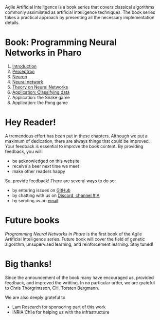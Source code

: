 
Agile Artificial Intelligence is a book series that covers classical algorithms commonly assimilated as artificial intelligence techniques. The book series takes a practical approach by presenting all the necessary implementation details. 

# Book: Programming Neural Networks in Pharo

1. [Introduction](./book/build/01-Introduction.html)
1. [Perceptron](./book/build/02-Perceptron.html)
1. [Neuron](./book/build/03-Neuron.html)
1. [Neural network](./book/build/04-NeuralNetwork.html)
1. [Theory on Neural Networks](./book/build/05-Learning.html)
1. [Application: Classifying data](./book/build/06-Data.html)
1. Application: the Snake game
1. Application: the Pong game

# Hey Reader!

A tremendous effort has been put in these chapters. Although we put a maximum of dedication, there are always things that could be improved. Your feedback is essential to improve the book content. By providing feedback, you will:

- be acknowledged on this website
- receive a beer next time we meet
- make other readers happy

So, provide feedback! There are several ways to do so: 

- by entering issues on [GitHub](https://github.com/AgileArtificialIntelligence)
- by chatting with us on [Discord, channel #IA](http://pharo.org/community)
- by sending us an [email](mailto:alexandre.bergel@me.com)

# Future books
_Programming Neural Networks in Pharo_ is the first book of the Agile Artificial Intelligence series. Future book will cover the field of genetic algorithm, unsupervised learning, and reinforcement learning. Stay tuned!

# Big thanks!
Since the announcement of the book many have encouraged us, provided feedback, and improved the writting. In no particular order, we are grateful to 
Chris Thorgrimsson, CH, Torsten Bergmann.

We are also deeply grateful to 
- Lam Research for sponsoring part of this work
- INRIA Chile for helping us with the infrastructure
